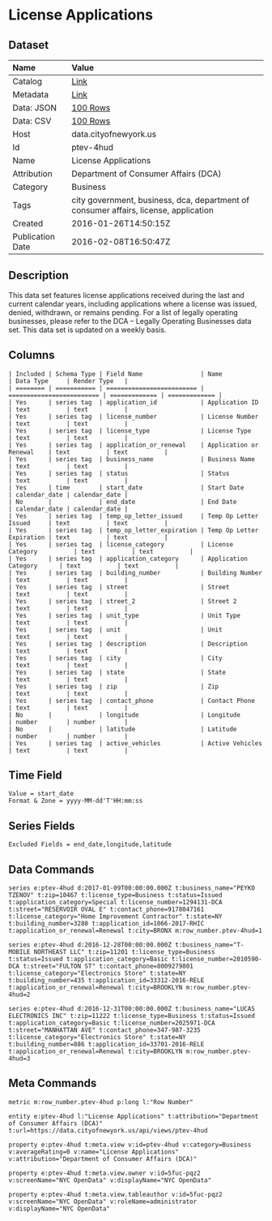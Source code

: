 # License Applications

## Dataset

| Name | Value |
| :--- | :---- |
| Catalog | [Link](https://catalog.data.gov/dataset/license-applications) |
| Metadata | [Link](https://data.cityofnewyork.us/api/views/ptev-4hud) |
| Data: JSON | [100 Rows](https://data.cityofnewyork.us/api/views/ptev-4hud/rows.json?max_rows=100) |
| Data: CSV | [100 Rows](https://data.cityofnewyork.us/api/views/ptev-4hud/rows.csv?max_rows=100) |
| Host | data.cityofnewyork.us |
| Id | ptev-4hud |
| Name | License Applications |
| Attribution | Department of Consumer Affairs (DCA) |
| Category | Business |
| Tags | city government, business, dca, department of consumer affairs, license, application |
| Created | 2016-01-26T14:50:15Z |
| Publication Date | 2016-02-08T16:50:47Z |

## Description

This data set features license applications received during the last and current calendar years, including applications where a license was issued, denied, withdrawn, or remains pending. For a list of legally operating businesses, please refer to the DCA – Legally Operating Businesses data set. This data set is updated on a weekly basis.

## Columns

```ls
| Included | Schema Type | Field Name                | Name                      | Data Type     | Render Type   |
| ======== | =========== | ========================= | ========================= | ============= | ============= |
| Yes      | series tag  | application_id            | Application ID            | text          | text          |
| Yes      | series tag  | license_number            | License Number            | text          | text          |
| Yes      | series tag  | license_type              | License Type              | text          | text          |
| Yes      | series tag  | application_or_renewal    | Application or Renewal    | text          | text          |
| Yes      | series tag  | business_name             | Business Name             | text          | text          |
| Yes      | series tag  | status                    | Status                    | text          | text          |
| Yes      | time        | start_date                | Start Date                | calendar_date | calendar_date |
| No       |             | end_date                  | End Date                  | calendar_date | calendar_date |
| Yes      | series tag  | temp_op_letter_issued     | Temp Op Letter Issued     | text          | text          |
| Yes      | series tag  | temp_op_letter_expiration | Temp Op Letter Expiration | text          | text          |
| Yes      | series tag  | license_category          | License Category          | text          | text          |
| Yes      | series tag  | application_category      | Application Category      | text          | text          |
| Yes      | series tag  | building_number           | Building Number           | text          | text          |
| Yes      | series tag  | street                    | Street                    | text          | text          |
| Yes      | series tag  | street_2                  | Street 2                  | text          | text          |
| Yes      | series tag  | unit_type                 | Unit Type                 | text          | text          |
| Yes      | series tag  | unit                      | Unit                      | text          | text          |
| Yes      | series tag  | description               | Description               | text          | text          |
| Yes      | series tag  | city                      | City                      | text          | text          |
| Yes      | series tag  | state                     | State                     | text          | text          |
| Yes      | series tag  | zip                       | Zip                       | text          | text          |
| Yes      | series tag  | contact_phone             | Contact Phone             | text          | text          |
| No       |             | longitude                 | Longitude                 | number        | number        |
| No       |             | latitude                  | Latitude                  | number        | number        |
| Yes      | series tag  | active_vehicles           | Active Vehicles           | text          | text          |
```

## Time Field

```ls
Value = start_date
Format & Zone = yyyy-MM-dd'T'HH:mm:ss
```

## Series Fields

```ls
Excluded Fields = end_date,longitude,latitude
```

## Data Commands

```ls
series e:ptev-4hud d:2017-01-09T00:00:00.000Z t:business_name="PEYKO TZENOV" t:zip=10467 t:license_type=Business t:status=Issued t:application_category=Special t:license_number=1294131-DCA t:street="RESERVOIR OVAL E" t:contact_phone=9178047161 t:license_category="Home Improvement Contractor" t:state=NY t:building_number=3280 t:application_id=1066-2017-RHIC t:application_or_renewal=Renewal t:city=BRONX m:row_number.ptev-4hud=1

series e:ptev-4hud d:2016-12-28T00:00:00.000Z t:business_name="T-MOBILE NORTHEAST LLC" t:zip=11201 t:license_type=Business t:status=Issued t:application_category=Basic t:license_number=2010590-DCA t:street="FULTON ST" t:contact_phone=8009279801 t:license_category="Electronics Store" t:state=NY t:building_number=435 t:application_id=33312-2016-RELE t:application_or_renewal=Renewal t:city=BROOKLYN m:row_number.ptev-4hud=2

series e:ptev-4hud d:2016-12-31T00:00:00.000Z t:business_name="LUCAS ELECTRONICS INC" t:zip=11222 t:license_type=Business t:status=Issued t:application_category=Basic t:license_number=2025971-DCA t:street="MANHATTAN AVE" t:contact_phone=347-987-3235 t:license_category="Electronics Store" t:state=NY t:building_number=886 t:application_id=33701-2016-RELE t:application_or_renewal=Renewal t:city=BROOKLYN m:row_number.ptev-4hud=3
```

## Meta Commands

```ls
metric m:row_number.ptev-4hud p:long l:"Row Number"

entity e:ptev-4hud l:"License Applications" t:attribution="Department of Consumer Affairs (DCA)" t:url=https://data.cityofnewyork.us/api/views/ptev-4hud

property e:ptev-4hud t:meta.view v:id=ptev-4hud v:category=Business v:averageRating=0 v:name="License Applications" v:attribution="Department of Consumer Affairs (DCA)"

property e:ptev-4hud t:meta.view.owner v:id=5fuc-pqz2 v:screenName="NYC OpenData" v:displayName="NYC OpenData"

property e:ptev-4hud t:meta.view.tableauthor v:id=5fuc-pqz2 v:screenName="NYC OpenData" v:roleName=administrator v:displayName="NYC OpenData"
```